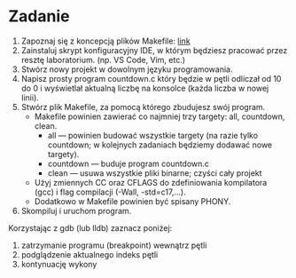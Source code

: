 # Zadanie
1. Zapoznaj się z koncepcją plików Makefile: [link](https://www.gnu.org/software/make/manual/html_node/Introduction.html)
2. Zainstaluj skrypt konfiguracyjny IDE, w którym będziesz pracować przez resztę laboratorium. (np. VS Code, Vim, etc.)
3. Stwórz nowy projekt w dowolnym języku programowania.
4. Napisz prosty program countdown.c który będzie w pętli odliczał od 10 do 0 i wyświetlał aktualną liczbę na konsolce (każda liczba w nowej linii).
5. Stwórz plik Makefile, za pomocą którego zbudujesz swój program.
    - Makefile powinien zawierać co najmniej trzy targety: all, countdown, clean.
        - all — powinien budować wszystkie targety (na razie tylko countdown; w kolejnych zadaniach będziemy dodawać nowe targety).
        - countdown — buduje program countdown.c
        - clean — usuwa wszystkie pliki binarne; czyści cały projekt
    - Użyj zmiennych CC oraz CFLAGS do zdefiniowania kompilatora (gcc) i flag compilacji (-Wall, -std=c17,...).
    - Dodatkowo w Makefile powinien być spisany PHONY.
6. Skompiluj i uruchom program.

Korzystając z gdb (lub lldb) zaznacz poniżej:
1. zatrzymanie programu (breakpoint) wewnątrz pętli
2. podglądzenie aktualnego indeks pętli
3. kontynuację wykony
